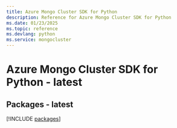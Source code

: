 ```yaml
---
title: Azure Mongo Cluster SDK for Python
description: Reference for Azure Mongo Cluster SDK for Python
ms.date: 01/23/2025
ms.topic: reference
ms.devlang: python
ms.service: mongocluster
---
```

# Azure Mongo Cluster SDK for Python - latest
## Packages - latest
[!INCLUDE [packages](mongo-cluster-index.md)]